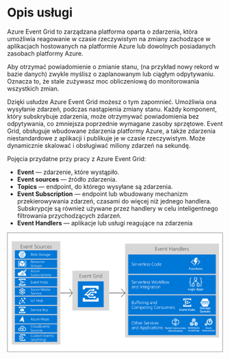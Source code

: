 # Opis usługi

Azure Event Grid to zarządzana platforma oparta o zdarzenia, która umożliwia reagowanie w czasie rzeczywistym na zmiany zachodzące w aplikacjach hostowanych na platformie Azure lub dowolnych posiadanych zasobach platformy Azure.

Aby otrzymać powiadomienie o zmianie stanu, \(na przykład nowy rekord w bazie danych\) zwykle myślisz o zaplanowanym lub ciągłym odpytywaniu. Oznacza to, że stale zużywasz moc obliczeniową do monitorowania wszystkich zmian. 

Dzięki usłudze Azure Event Grid możesz o tym zapomnieć. Umożliwia ona wysyłanie zdarzeń, podczas nastąpienia zmiany stanu. Każdy komponent, który subskrybuje zdarzenia, może otrzymywać powiadomienia bez odpytywania, co zmniejsza poprzednie wymagane zasoby sprzętowe. Event Grid, obsługuje wbudowane zdarzenia platformy Azure, a także zdarzenia niestandardowe z aplikacji i publikuje je w czasie rzeczywistym. Może dynamicznie skalować i obsługiwać miliony zdarzeń na sekundę.

Pojęcia przydatne przy pracy z Azure Event Grid:

* **Event** — zdarzenie, które wystąpiło.
* **Event sources**  — źródło zdarzenia.
* **Topics** — endpoint, do którego wysyłane są zdarzenia.
* **Event Subscription** — endpoint lub wbudowany mechanizm przekierowywania zdarzeń, czasami do więcej niż jednego handlera. Subskrypcje są również używane przez handlery w celu inteligentnego filtrowania przychodzących zdarzeń.
* **Event Handlers** — aplikacje lub usługi reagujące na zdarzenia

![](../.gitbook/assets/image%20%2837%29.png)

